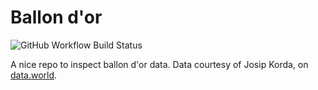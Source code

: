# Ballon d'or

![GitHub Workflow Build Status](https://github.com/zaccharieramzi/ballon-dor/workflows/Continuous%20testing/badge.svg)


A nice repo to inspect ballon d'or data.
Data courtesy of Josip Korda, on [data.world](https://data.world/johayes13/ballon-dor-voting-history).